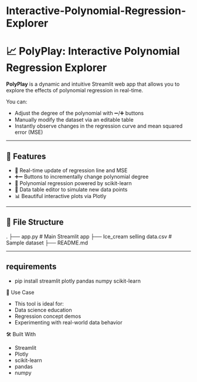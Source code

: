 # Interactive-Polynomial-Regression-Explorer

# 📈 PolyPlay: Interactive Polynomial Regression Explorer

**PolyPlay** is a dynamic and intuitive Streamlit web app that allows you to explore the effects of polynomial regression in real-time.

You can:
- Adjust the degree of the polynomial with ➖/➕ buttons
- Manually modify the dataset via an editable table
- Instantly observe changes in the regression curve and mean squared error (MSE)

---

## 🎯 Features

- 🔁 Real-time update of regression line and MSE
- ➕➖ Buttons to incrementally change polynomial degree
- 🧮 Polynomial regression powered by scikit-learn
- 📝 Data table editor to simulate new data points
- 📊 Beautiful interactive plots via Plotly

---

## 📂 File Structure
.
├── app.py # Main Streamlit app
├── Ice_cream selling data.csv # Sample dataset
├── README.md

---

## requirements
- pip install streamlit plotly pandas numpy scikit-learn

🧠 Use Case
- This tool is ideal for:
- Data science education
- Regression concept demos
- Experimenting with real-world data behavior
  

🛠️ Built With
- Streamlit
- Plotly
- scikit-learn
- pandas
- numpy
